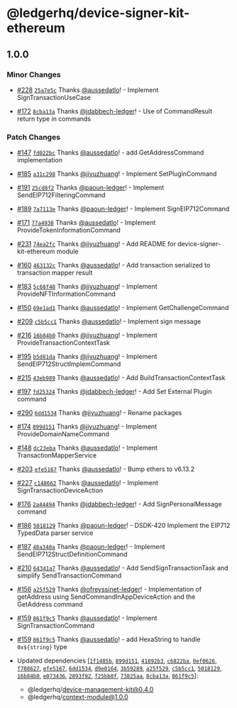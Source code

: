 # @ledgerhq/device-signer-kit-ethereum

## 1.0.0

### Minor Changes

- [#228](https://github.com/LedgerHQ/device-sdk-ts/pull/228) [`25a7e5c`](https://github.com/LedgerHQ/device-sdk-ts/commit/25a7e5c60622858ecc6941eb12d68288ebf68e37) Thanks [@aussedatlo](https://github.com/aussedatlo)! - Implement SignTransactionUseCase

- [#172](https://github.com/LedgerHQ/device-sdk-ts/pull/172) [`8cba13a`](https://github.com/LedgerHQ/device-sdk-ts/commit/8cba13a3fb720ecd15b2464c45be30fc9851bd0a) Thanks [@jdabbech-ledger](https://github.com/jdabbech-ledger)! - Use of CommandResult return type in commands

### Patch Changes

- [#147](https://github.com/LedgerHQ/device-sdk-ts/pull/147) [`fd022bc`](https://github.com/LedgerHQ/device-sdk-ts/commit/fd022bc4a3c6b84fcfedadb0b618ab0f3f1bf43c) Thanks [@aussedatlo](https://github.com/aussedatlo)! - add GetAddressCommand implementation

- [#185](https://github.com/LedgerHQ/device-sdk-ts/pull/185) [`a31c298`](https://github.com/LedgerHQ/device-sdk-ts/commit/a31c29851efd6b4eca4503a17b04857788f003b9) Thanks [@jiyuzhuang](https://github.com/jiyuzhuang)! - Implement SetPluginCommand

- [#191](https://github.com/LedgerHQ/device-sdk-ts/pull/191) [`25cd8f2`](https://github.com/LedgerHQ/device-sdk-ts/commit/25cd8f2bd647e5d69783e17178a958eedd1d3836) Thanks [@paoun-ledger](https://github.com/paoun-ledger)! - Implement SendEIP712FilteringCommand

- [#189](https://github.com/LedgerHQ/device-sdk-ts/pull/189) [`7a7113e`](https://github.com/LedgerHQ/device-sdk-ts/commit/7a7113e64707364d3873281cb97f74de06c7a2ae) Thanks [@paoun-ledger](https://github.com/paoun-ledger)! - Implement SignEIP712Command

- [#171](https://github.com/LedgerHQ/device-sdk-ts/pull/171) [`77a4938`](https://github.com/LedgerHQ/device-sdk-ts/commit/77a4938d34df103e41e8efa203ac4fc793d9d420) Thanks [@aussedatlo](https://github.com/aussedatlo)! - Implement ProvideTokenInformationCommand

- [#231](https://github.com/LedgerHQ/device-sdk-ts/pull/231) [`74ea2fc`](https://github.com/LedgerHQ/device-sdk-ts/commit/74ea2fc64e51e5206d1ef5b86ee27cfc6a12edc1) Thanks [@jiyuzhuang](https://github.com/jiyuzhuang)! - Add README for device-signer-kit-ethereum module

- [#160](https://github.com/LedgerHQ/device-sdk-ts/pull/160) [`463132c`](https://github.com/LedgerHQ/device-sdk-ts/commit/463132c253fa7b55f6d7dd5bf3d2ed0e78866bd0) Thanks [@aussedatlo](https://github.com/aussedatlo)! - Add transaction serialized to transaction mapper result

- [#183](https://github.com/LedgerHQ/device-sdk-ts/pull/183) [`5c68f48`](https://github.com/LedgerHQ/device-sdk-ts/commit/5c68f48c25edde30416598bb2152ba5077820724) Thanks [@jiyuzhuang](https://github.com/jiyuzhuang)! - Implement ProvideNFTInformationCommand

- [#150](https://github.com/LedgerHQ/device-sdk-ts/pull/150) [`69e1ad1`](https://github.com/LedgerHQ/device-sdk-ts/commit/69e1ad154eaedc15135765d3095ad9979bf8baf0) Thanks [@aussedatlo](https://github.com/aussedatlo)! - Implement GetChallengeCommand

- [#209](https://github.com/LedgerHQ/device-sdk-ts/pull/209) [`c5b5cc1`](https://github.com/LedgerHQ/device-sdk-ts/commit/c5b5cc11d0b0dfec4e1e76ecd98d4ad09a6c9d89) Thanks [@aussedatlo](https://github.com/aussedatlo)! - Implement sign message

- [#216](https://github.com/LedgerHQ/device-sdk-ts/pull/216) [`16b84b0`](https://github.com/LedgerHQ/device-sdk-ts/commit/16b84b04413ad9602f1dad6b8229d8d0afec185b) Thanks [@jiyuzhuang](https://github.com/jiyuzhuang)! - Implement ProvideTransactionContextTask

- [#195](https://github.com/LedgerHQ/device-sdk-ts/pull/195) [`b5d81da`](https://github.com/LedgerHQ/device-sdk-ts/commit/b5d81da73ff4c5ee9fdce231f218dcfd40e28083) Thanks [@jiyuzhuang](https://github.com/jiyuzhuang)! - Implement SendEIP712StructImplemCommand

- [#215](https://github.com/LedgerHQ/device-sdk-ts/pull/215) [`43eb989`](https://github.com/LedgerHQ/device-sdk-ts/commit/43eb989569e14c9f61356099545204a71c2032a8) Thanks [@aussedatlo](https://github.com/aussedatlo)! - Add BuildTransactionContextTask

- [#197](https://github.com/LedgerHQ/device-sdk-ts/pull/197) [`fd25324`](https://github.com/LedgerHQ/device-sdk-ts/commit/fd253248a05504d4f2a3b7310bd62132c12d05f7) Thanks [@jdabbech-ledger](https://github.com/jdabbech-ledger)! - Add Set External Plugin command

- [#290](https://github.com/LedgerHQ/device-sdk-ts/pull/290) [`6dd1534`](https://github.com/LedgerHQ/device-sdk-ts/commit/6dd153414d0041795e0c145bc70bb5247af7ad92) Thanks [@jiyuzhuang](https://github.com/jiyuzhuang)! - Rename packages

- [#174](https://github.com/LedgerHQ/device-sdk-ts/pull/174) [`899d151`](https://github.com/LedgerHQ/device-sdk-ts/commit/899d15152c2cf67b19cb6ca83dc1fbbd0e79ae27) Thanks [@jiyuzhuang](https://github.com/jiyuzhuang)! - Implement ProvideDomainNameCommand

- [#148](https://github.com/LedgerHQ/device-sdk-ts/pull/148) [`dc23eba`](https://github.com/LedgerHQ/device-sdk-ts/commit/dc23eba464db8e7a19e60fe2f9ffb6254f8b2886) Thanks [@aussedatlo](https://github.com/aussedatlo)! - Implement TransactionMapperService

- [#203](https://github.com/LedgerHQ/device-sdk-ts/pull/203) [`efe5167`](https://github.com/LedgerHQ/device-sdk-ts/commit/efe51677c3adcd858c497c2ae48061c9cb2ec460) Thanks [@aussedatlo](https://github.com/aussedatlo)! - Bump ethers to v6.13.2

- [#227](https://github.com/LedgerHQ/device-sdk-ts/pull/227) [`c148662`](https://github.com/LedgerHQ/device-sdk-ts/commit/c14866288678a334cfc9fdeb271ef4e0b3c03061) Thanks [@aussedatlo](https://github.com/aussedatlo)! - Implement SignTransactionDeviceAction

- [#176](https://github.com/LedgerHQ/device-sdk-ts/pull/176) [`2a44494`](https://github.com/LedgerHQ/device-sdk-ts/commit/2a4449444d7fecc874f393b2bfc2942fa6cd7c15) Thanks [@jdabbech-ledger](https://github.com/jdabbech-ledger)! - Add SignPersonalMessage command

- [#186](https://github.com/LedgerHQ/device-sdk-ts/pull/186) [`5018129`](https://github.com/LedgerHQ/device-sdk-ts/commit/501812904cbb7eb519651b4c8dbb613198e1e89c) Thanks [@paoun-ledger](https://github.com/paoun-ledger)! - DSDK-420 Implement the EIP712 TypedData parser service

- [#187](https://github.com/LedgerHQ/device-sdk-ts/pull/187) [`48a348a`](https://github.com/LedgerHQ/device-sdk-ts/commit/48a348ae1a275722303f2fc9380863fff25d375f) Thanks [@paoun-ledger](https://github.com/paoun-ledger)! - Implement SendEIP712StructDefinitionCommand

- [#210](https://github.com/LedgerHQ/device-sdk-ts/pull/210) [`64341a7`](https://github.com/LedgerHQ/device-sdk-ts/commit/64341a7630f6e691fecb3db3c608dc5cd7983f36) Thanks [@aussedatlo](https://github.com/aussedatlo)! - Add SendSignTransactionTask and simplify SendTransactionCommand

- [#156](https://github.com/LedgerHQ/device-sdk-ts/pull/156) [`a25f529`](https://github.com/LedgerHQ/device-sdk-ts/commit/a25f529ed08206d38d00026a3589bbbaa21075bc) Thanks [@ofreyssinet-ledger](https://github.com/ofreyssinet-ledger)! - Implementation of getAddress using SendCommandInAppDeviceAction and the GetAddress command

- [#159](https://github.com/LedgerHQ/device-sdk-ts/pull/159) [`861f9c5`](https://github.com/LedgerHQ/device-sdk-ts/commit/861f9c56b7b10034df156e369400dfd614b545f1) Thanks [@aussedatlo](https://github.com/aussedatlo)! - Implement SignTransactionCommand

- [#159](https://github.com/LedgerHQ/device-sdk-ts/pull/159) [`861f9c5`](https://github.com/LedgerHQ/device-sdk-ts/commit/861f9c56b7b10034df156e369400dfd614b545f1) Thanks [@aussedatlo](https://github.com/aussedatlo)! - add HexaString to handle `0x${string}` type

- Updated dependencies [[`1f1485b`](https://github.com/LedgerHQ/device-sdk-ts/commit/1f1485be90f073d73f7013d6b755f1234e481844), [`899d151`](https://github.com/LedgerHQ/device-sdk-ts/commit/899d15152c2cf67b19cb6ca83dc1fbbd0e79ae27), [`41892b3`](https://github.com/LedgerHQ/device-sdk-ts/commit/41892b3dbd27c71b091d4c8203286702a81f380b), [`c6822ba`](https://github.com/LedgerHQ/device-sdk-ts/commit/c6822ba275946200333a8e64f240bf52c62e649c), [`0ef0626`](https://github.com/LedgerHQ/device-sdk-ts/commit/0ef06260b4cf87c3cb41fe2819e8efd849b2f336), [`f708627`](https://github.com/LedgerHQ/device-sdk-ts/commit/f708627965617b40951016448b8f90d71c19a2f8), [`efe5167`](https://github.com/LedgerHQ/device-sdk-ts/commit/efe51677c3adcd858c497c2ae48061c9cb2ec460), [`6dd1534`](https://github.com/LedgerHQ/device-sdk-ts/commit/6dd153414d0041795e0c145bc70bb5247af7ad92), [`d9e0164`](https://github.com/LedgerHQ/device-sdk-ts/commit/d9e0164d69bede69269d0989c24a8631b9a0875d), [`3b59289`](https://github.com/LedgerHQ/device-sdk-ts/commit/3b592899168ecedfa3698041b77e09764c1cf4d7), [`a25f529`](https://github.com/LedgerHQ/device-sdk-ts/commit/a25f529ed08206d38d00026a3589bbbaa21075bc), [`c5b5cc1`](https://github.com/LedgerHQ/device-sdk-ts/commit/c5b5cc11d0b0dfec4e1e76ecd98d4ad09a6c9d89), [`5018129`](https://github.com/LedgerHQ/device-sdk-ts/commit/501812904cbb7eb519651b4c8dbb613198e1e89c), [`16b84b0`](https://github.com/LedgerHQ/device-sdk-ts/commit/16b84b04413ad9602f1dad6b8229d8d0afec185b), [`e073436`](https://github.com/LedgerHQ/device-sdk-ts/commit/e0734365a2cedc79aa7786038d5f47880fba4319), [`2893f92`](https://github.com/LedgerHQ/device-sdk-ts/commit/2893f92e023741ef33e72dd5bc40e18b42052ca8), [`f25bb8f`](https://github.com/LedgerHQ/device-sdk-ts/commit/f25bb8feec3e733d1ebb13b2d7c7ea08e61fae3e), [`73825aa`](https://github.com/LedgerHQ/device-sdk-ts/commit/73825aaa5869c9026bd1a5a1b142a74a9484662f), [`8cba13a`](https://github.com/LedgerHQ/device-sdk-ts/commit/8cba13a3fb720ecd15b2464c45be30fc9851bd0a), [`861f9c5`](https://github.com/LedgerHQ/device-sdk-ts/commit/861f9c56b7b10034df156e369400dfd614b545f1)]:
  - @ledgerhq/device-management-kit@0.4.0
  - @ledgerhq/context-module@1.0.0
